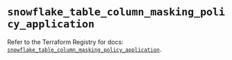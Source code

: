# `snowflake_table_column_masking_policy_application`

Refer to the Terraform Registry for docs: [`snowflake_table_column_masking_policy_application`](https://registry.terraform.io/providers/snowflake-labs/snowflake/0.94.0/docs/resources/table_column_masking_policy_application).
